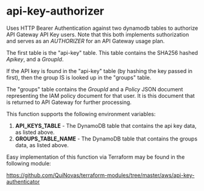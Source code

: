 # api-key-authorizer
Uses HTTP Bearer Authentication against two dynamodb tables to authorize API Gateway API Key users. Note that this both implements suthorization and serves as an _AUTHORIZER_ for an API Gateway usage plan. 

The first table is the "api-key" table. This table contains the SHA256 hashed _Apikey_, and a _GroupId_.

If the API key is found in the "api-key" table (by hashing the key passed in first), then the group IS is looked up in the "groups" table.

The "groups" table contains the _GroupId_ and a _Policy_ JSON document representing the IAM policy document for that user. It is this document that is returned to API Gateway for further processing.

This function supports the following environment variables:
1. **API_KEYS_TABLE** - The DynamoDB table that contains the api key data, as listed above.
2. **GROUPS_TABLE_NAME** - The DynamoDB table that contains the groups data, as listed above.

Easy implementation of this function via Terraform may be found in the following module: 

https://github.com/QuiNovas/terraform-modules/tree/master/aws/api-key-authenticator